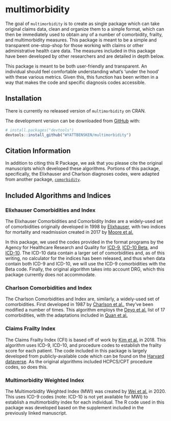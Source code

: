 
<!-- README.md is generated from README.Rmd. Please edit that file -->

# multimorbidity

<!-- badges: start -->
<!-- badges: end -->

The goal of `multimorbidity` is to create as single package which can
take original claims data, clean and organize them to a simple format,
which can then be immediately used to obtain any of a number of
comorbidity, frailty, and multimorbidity measures. This package is meant
to be a simple and transparent one-stop-shop for those working with
claims or other administrative health care data. The measures included
in this package have been developed by other researchers and are
detailed in depth below.

This package is meant to be both user-friendly and transparent. An
individual should feel comfortable understanding what’s ‘under the hood’
with these various metrics. Given this, this function has been written
in a way that makes the code and specific diagnosis codes accessible.

## Installation

There is currently no released version of `multimorbidity` on CRAN.

The development version can be downloaded from
[GitHub](https://github.com/) with:

``` r
# install.packages("devtools")
devtools::install_github("WYATTBENSKEN/multimorbidity")
```

## Citation Information

In addition to citing this R Package, we ask that you please cite the
original manuscripts which developed these algorithms. Portions of this
package, specifically, the Elixhauser and Charlson diagnoses codes, were
adapted from another package,
[`comorbidity`](https://github.com/ellessenne/comorbidity).

## Included Algorithms and Indices

### Elixhauser Comorbidities and Index

The Elixhauser Comorbidities and Comorbidity Index are a widely-used set
of comorbidities originally developed in 1998 by
[Elixhauser](https://pubmed.ncbi.nlm.nih.gov/9431328/), with two indices
for mortality and readmission created in 2017 by [Moore et
al.](https://pubmed.ncbi.nlm.nih.gov/28498196/)

In this package, we used the codes provided in the format programs by
the Agency for Healthcare Research and Quality for
[ICD-9](https://www.hcup-us.ahrq.gov/toolssoftware/comorbidity/comorbidity.jsp),
[ICD-10
Beta](https://www.hcup-us.ahrq.gov/toolssoftware/comorbidityicd10/comorbidity_icd10_archive.jsp),
and
[ICD-10](https://www.hcup-us.ahrq.gov/toolssoftware/comorbidityicd10/comorbidity_icd10.jsp).
The ICD-10 data contain a larger set of comorbidities and, as of this
writing, no calculator for the indices has been released, and thus when
data contain both ICD-9 and ICD-10, we will use the ICD-9 comorbidities
with the Beta code. Finally, the original algorithm takes into account
DRG, which this package currently does not accommodate.

### Charlson Comorbidities and Index

The Charlson Comorbidities and Index are, similarly, a widely-used set
of comorbidities. First developed in 1987 by [Charlson et
al.](https://pubmed.ncbi.nlm.nih.gov/3558716/), they’ve been modified a
number of times. This algorithm employs the [Deyo et
al.](https://pubmed.ncbi.nlm.nih.gov/1607900/) list of 17 comorbidities,
with the adaptations included in [Quan et
al.](https://pubmed.ncbi.nlm.nih.gov/16224307/)

### Claims Frailty Index

The Claims Frailty Index (CFI) is based off of work by [Kim et
al.](https://pubmed.ncbi.nlm.nih.gov/29244057/) in 2018. This algorithm
uses ICD-9, ICD-10, and procedure codes to establish the frailty score
for each patient. The code included in this package is largely developed
from publicly-available code which can be found on the [Harvard
dataverse](https://dataverse.harvard.edu/dataverse/cfi). As the original
algorithms included HCPCS/CPT procedure codes, so does this.

### Multimorbidity Weighted Index

The Multimorbidity Weighted Index (MWI) was created by [Wei et
al.](https://pubmed.ncbi.nlm.nih.gov/31917465/) in 2020. This uses ICD-9
codes (note: ICD-10 is not yet available for MWI) to establish a
multimorbidity index for each individual. The R code used in this
package was developed based on the supplement included in the previously
linked manuscript.
